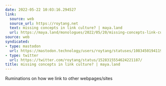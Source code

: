 ```yaml
---
date: 2022-05-22 10:03:16.294527
link:
  source: web
  source_url: https://roytang.net
  text: missing concepts in link culture? | maya.land
  url: https://maya.land/monologues/2022/05/20/missing-concepts-link-culture.html
source: web
syndicated:
- type: mastodon
  url: https://mastodon.technology/users/roytang/statuses/108345019411944549
- type: twitter
  url: https://twitter.com/roytang/status/1528315554624221187/
title: missing concepts in link culture? | maya.land
---
```


Ruminations on how we link to other webpages/sites